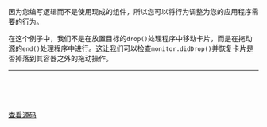 因为您编写逻辑而不是使用现成的组件，所以您可以将行为调整为您的应用程序需要的行为。

在这个例子中，我们不是在放置目标的`drop()`处理程序中移动卡片，而是在拖动源的`end()`处理程序中进行。这让我们可以检查`monitor.didDrop()`并恢复卡片是否掉落到其容器之外的拖动操作。

----
<br>
<br>
<br>

<script setup>
import CancelOnDropOutside from '../../.vitepress/examples/04-sortable/cancel-on-drop-outside'
</script>

<CancelOnDropOutside></CancelOnDropOutside>

[查看源码](https://github.com/hcg1023/vue3-dnd/tree/main/packages/docs/src/.vitepress/examples/04-sortable/cancel-on-drop-outside)
